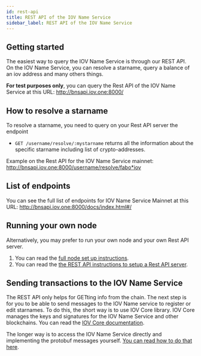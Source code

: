 ```yaml
---
id: rest-api
title: REST API of the IOV Name Service
sidebar_label: REST API of the IOV Name Service
---
```


## Getting started
The easiest way to query the IOV Name Service is through our REST API. On the IOV Name Service, you can resolve a starname, query a balance of an iov address and many others things.

**For test purposes only**, you can query the Rest API of the IOV Name Service at this URL:
http://bnsapi.iov.one:8000/

## How to resolve a starname
To resolve a starname, you need to query on your Rest API server the endpoint
- `GET /username/resolve/:mystarname` returns all the information about the specific starname including list of crypto-addresses.

Example on the Rest API for the IOV Name Service mainnet: http://bnsapi.iov.one:8000/username/resolve/fabo*iov

## List of endpoints
You can see the full list of endpoints for IOV Name Service Mainnet at this URL:
http://bnsapi.iov.one:8000/docs/index.html#/

## Running your own node
Alternatively, you may prefer to run your own node and your own Rest API server.
1. You can read the [full node set up instructions](/docs/iov-name-service/validator/testnet).
2. You can read the [the REST API instructions to setup a Rest API server](https://github.com/iov-one/bns/tree/master/cmd/bnsapi).

## Sending transactions to the IOV Name Service
The REST API only helps for GETting info from the chain. The next step is for you to be able to send messages to the IOV Name service
to register or edit starnames.
To do this, the short way is to use IOV Core library. IOV Core manages the keys and signatures for the IOV Name Service and other blockchains.
You can read the [IOV Core documentation](/docs/iov-name-service/clients/iov-core).

The longer way is to access the IOV Name Service directly and implementing the protobuf messages yourself.
[You can read how to do that here](/docs/iov-name-service/clients/weave-transaction-spec).
